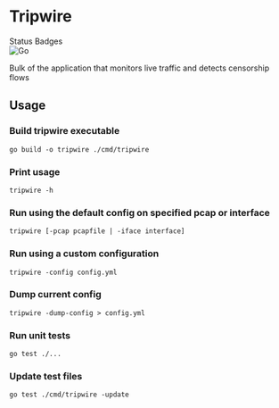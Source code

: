 # Tripwire

Status Badges  
![Go](https://github.com/Kkevsterrr/censorship-detection/workflows/Go/badge.svg)

Bulk of the application that monitors live traffic and detects censorship flows

## Usage

### Build tripwire executable

	go build -o tripwire ./cmd/tripwire

### Print usage

	tripwire -h

### Run using the default config on specified pcap or interface

	tripwire [-pcap pcapfile | -iface interface]

### Run using a custom configuration

	tripwire -config config.yml

### Dump current config

	tripwire -dump-config > config.yml

### Run unit tests

	go test ./...

### Update test files

	go test ./cmd/tripwire -update
